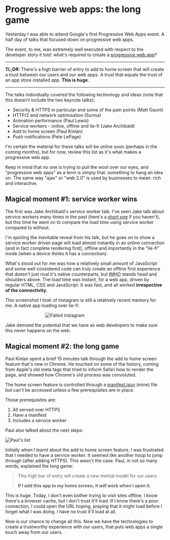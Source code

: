 # Progressive web apps: the long game

Yesterday I was able to attend Google's first Progressive Web Apps event. A half day of talks that focused down on progressive web apps.

The event, to me, was extremely well executed with respect to the developer story it told: what's required to create a [progressive web app](https://developers.google.com/web/progressive-web-apps)?

<!--more-->

---

**TL;DR:** There's a high barrier of entry to add to home screen that will create a trust between our users and our web apps. A trust that equals the trust of an app store installed app. **This is huge.**

---

The talks individually covered the following technology and ideas (note that this doesn't include the two keynote talks):

* Security & HTTPS in particular and some of the pain points (Matt Gaunt)
* HTTP/2 and network optimisation (Surma)
* Animation performance (Paul Lewis)
* Service workers - online, offline and lie-fi (Jake Archibald)
* Add to home screen (Paul Kinlan)
* Push notifications (Pete LePage)

I'm certain the material for these talks will be online soon (perhaps in the coming months), but for now, review this list as it's what makes a progressive web app.

Keep in mind that no one is trying to pull the wool over our eyes, and "progressive web apps" as a term is simply that: something to hang an idea on. The same way "ajax" or "web 2.0" is used by businesses to mean: rich and interactive.

## Magical moment #1: service worker wins

The first was Jake Archibald's service worker talk. I've seen Jake talk about service workers many times in the past (here's a [short one](https://www.youtube.com/watch?v=4uQMl7mFB6g) if you haven't), but this time he went on to compare the load time using service worker compared to without.

I'm spoiling the inevitable reveal from his talk, but he goes on to show a service worker driven page will load almost instantly in an online connection (and in fact complete rendering first), offline and importantly in the "lie-fi" mode (when a device *thinks* it has a connection).

What's stood out for me was how a relatively small amount of JavaScript and some well considered code can truly create an offline first experience that doesn't just rival it's native counterparts, but <abbr title="in my humble opinion">IMHO</abbr> stands head and shoulders above. The load time was instant, for a web app, driven by regular HTML, CSS and JavaScript. It was fast, and all worked **irrespective of the connectivity**.

This screenshot I took of Instagram is still a relatively recent memory for me. A native app loading over lie-fi:

<img alt="Failed instagram" src="/images/instagram.jpg" style="max-width: 50%; display: block; margin: 0 auto">

Jake demoed the potential that we have as web developers to make sure this never happens on the web.

## Magical moment #2: the long game

Paul Kinlan spent a brief 15 minutes talk through the add to home screen feature that's new in Chrome. He touched on some of the history, coming from Apple's old meta tags that tried to inform Safari how to render the page, and showed how Chrome's old process was convoluted.

The home screen feature is controlled through a [manifest.json](/manifest.json) (mine) file but can't be accessed unless a few prerequisites are in place.

Those prerequisites are:

1. All served over HTTPS
2. Have a manifest
3. Includes a service worker

Paul also talked about the next steps:

![Paul's list](/images/paul-k-progressive-apps.jpg)

Initially when I learnt about the add to home screen feature, I was frustrated that I needed to have a service worker. It seemed like another hoop to jump through (after adding HTTPS). This wasn't the case. Paul, in not so many words, explained the long game:

> This high bar of entry will create a new mental model for our users.
>
> **If I add this app to my home screen, it *will* work when I open it.**

This is huge. Today, I don't even bother trying to visit sites offline. I know there's a browser cache, but I don't trust it'll load. If I know there's a poor connection, I could open the URL hoping, praying that it might load before I forget what I was doing. I have no trust it'll load at all.

Now is our chance to change all this. Now we have the technologies to create a trustworthy experience with our users, that puts web apps a single touch away from our users.
